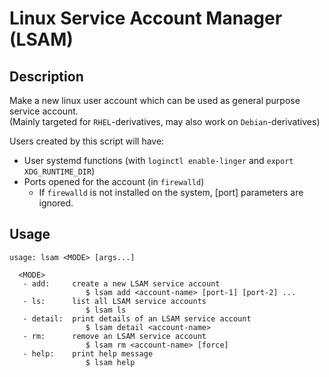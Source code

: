 # Linux Service Account Manager (LSAM)

## Description

Make a new linux user account which can be used as general purpose service account.  
(Mainly targeted for `RHEL`-derivatives, may also work on `Debian`-derivatives)  
  
Users created by this script will have:
- User systemd functions (with `loginctl enable-linger` and `export XDG_RUNTIME_DIR`)
- Ports opened for the account (in `firewalld`)
  - If `firewalld` is not installed on the system, [port] parameters are ignored.

## Usage

```
usage: lsam <MODE> [args...]

  <MODE>
   - add:     create a new LSAM service account
                 $ lsam add <account-name> [port-1] [port-2] ...
   - ls:      list all LSAM service accounts
                 $ lsam ls
   - detail:  print details of an LSAM service account
                 $ lsam detail <account-name>
   - rm:      remove an LSAM service account
                 $ lsam rm <account-name> [force]
   - help:    print help message
                 $ lsam help
```
